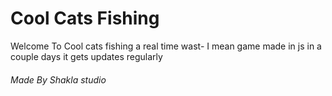 # Cool Cats Fishing
<p> Welcome To Cool cats fishing a real time wast- I mean game made in js in a couple days it gets updates regularly</p>
<h6>Made By Shakla studio</h6>
